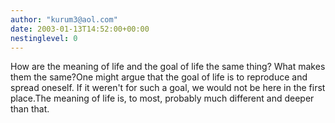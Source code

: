 ```yaml
---
author: "kurum3@aol.com"
date: 2003-01-13T14:52:00+00:00
nestinglevel: 0
---
```

How are the meaning of life and the goal of life the same thing? What makes them the same?One might argue that the goal of life is to reproduce and spread oneself. If it weren't for such a goal, we would not be here in the first place.The meaning of life is, to most, probably much different and deeper than that.